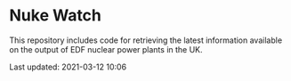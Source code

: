 # Nuke Watch

This repository includes code for retrieving the latest information available on the output of EDF nuclear power plants in the UK.

Last updated: 2021-03-12 10:06